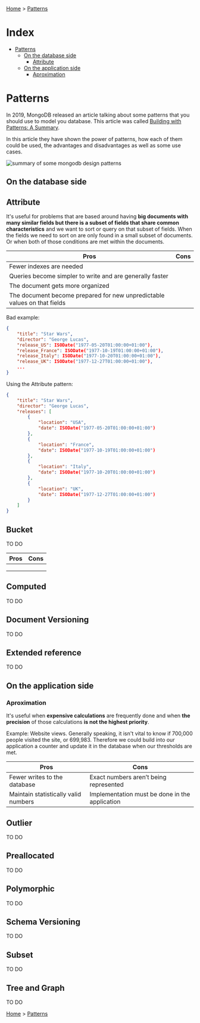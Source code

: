 [Home](../README.md) > [Patterns](#)

# Index
- [Patterns](#patterns)
    - [On the database side](#on-the-database-side)
        - [Attribute](#attribute)
    - [On the application side](#on-the-application-side)
        - [Aproximation](#aproximation)
# Patterns
In 2019, MongoDB released an article talking about some patterns that you should use to model you database. This article was called [Building with Patterns: A Summary](https://www.mongodb.com/blog/post/building-with-patterns-a-summary).

In this article they have shown the power of patterns, how each of them could be used, the advantages and disadvantages as well as some use cases.

![summary of some mongodb design patterns](https://webassets.mongodb.com/_com_assets/cms/patternsmatrix-xv1kqjlrpb.png)

## On the database side

## Attribute
It's useful for problems that are based around having **big documents with many similar fields but there is a subset of fields that share common characteristics** and we want to sort or query on that subset of fields. When the fields we need to sort on are only found in a small subset of documents. Or when both of those conditions are met within the documents.

| Pros                        | Cons                              |
|-----------------------------|-----------------------------------|
| Fewer indexes are needed | |
| Queries become simpler to write and are generally faster | |
| The document gets more organized | |
| The document become prepared for new unpredictable values on that fields | |

Bad example:
```json
{
    "title": "Star Wars",
    "director": "George Lucas",
    "release_US": ISODate("1977-05-20T01:00:00+01:00"),
    "release_France": ISODate("1977-10-19T01:00:00+01:00"),
    "release_Italy": ISODate("1977-10-20T01:00:00+01:00"),
    "release_UK": ISODate("1977-12-27T01:00:00+01:00"),
    ...
}
```

Using the Attribute pattern:
```json
{
    "title": "Star Wars",
    "director": "George Lucas",
    "releases": [
        {
            "location": "USA",
            "date": ISODate("1977-05-20T01:00:00+01:00")
        },
        {
            "location": "France",
            "date": ISODate("1977-10-19T01:00:00+01:00")
        },
        {
            "location": "Italy",
            "date": ISODate("1977-10-20T01:00:00+01:00")
        },
        {
            "location": "UK",
            "date": ISODate("1977-12-27T01:00:00+01:00")
        }
    ]
}
```

## Bucket
TO DO

| Pros                        | Cons                              |
|-----------------------------|-----------------------------------|
| | |
| | |
| | |

## Computed
TO DO

## Document Versioning
TO DO

## Extended reference
TO DO

## On the application side
### Aproximation
It's useful when **expensive calculations** are frequently done and when **the precision** of those calculations **is not the highest priority**.

Example: Website views. Generally speaking, it isn't vital to know if 700,000 people visited the site, or 699,983. Therefore we could build into our application a counter and update it in the database when our thresholds are met.

| Pros                        | Cons                              |
|-----------------------------|-----------------------------------|
| Fewer writes to the database | Exact numbers aren’t being represented |
| Maintain statistically valid numbers | Implementation must be done in the application |


## Outlier
TO DO

## Preallocated
TO DO

## Polymorphic
TO DO

## Schema Versioning
TO DO

## Subset
TO DO

## Tree and Graph
TO DO

[Home](../README.md#anti-patterns) > [Patterns](#)
